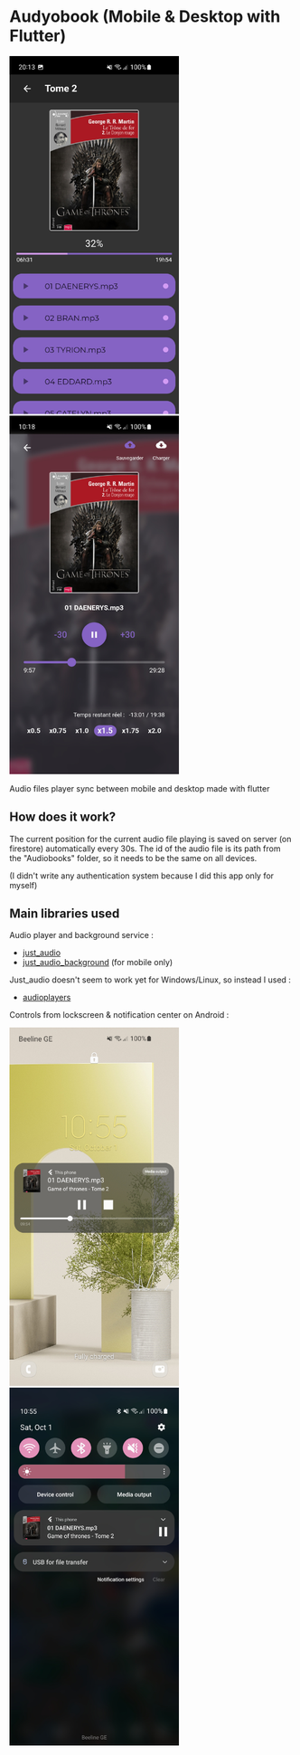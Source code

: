 # Audyobook (Mobile & Desktop with Flutter)

<img src="https://github.com/YofarDev/audyobook/blob/main/screen_listview.jpg" width="300"> <img src="https://github.com/YofarDev/audyobook/blob/main/screen_player.jpg" width="300">

Audio files player sync between mobile and desktop made with flutter

## How does it work?

The current position for the current audio file playing is saved on server (on firestore) automatically every 30s. The id of the audio file is its path from the "Audiobooks" folder, so it needs to be the same on all devices.

(I didn't write any authentication system because I did this app only for myself)


## Main libraries used

Audio player and background service :

- [just_audio](https://pub.dev/packages/just_audio)
- [just_audio_background](https://pub.dev/packages/just_audio_background) (for mobile only)

Just_audio doesn't seem to work yet for Windows/Linux, so instead I used :
- [audioplayers](https://pub.dev/packages/audioplayers) 

Controls from lockscreen & notification center on Android :

<img src="https://github.com/YofarDev/audyobook/blob/main/screen_lockscreen.jpg" width="300"> <img src="https://github.com/YofarDev/audyobook/blob/main/screen_notifcenter.jpg" width="300">
